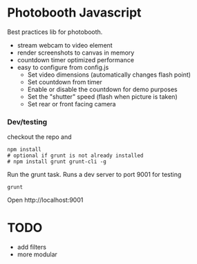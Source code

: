 # Photobooth Javascript

Best practices lib for photobooth.

 - stream webcam to video element
 - render screenshots to canvas in memory
 - countdown timer optimized performance
 - easy to configure from config.js
   - Set video dimensions (automatically changes flash point)
   - Set countdown from timer
   - Enable or disable the countdown for demo purposes
   - Set the "shutter" speed (flash when picture is taken)
   - Set rear or front facing camera

### Dev/testing

checkout the repo and

```
npm install
# optional if grunt is not already installed
# npm install grunt grunt-cli -g
```

Run the grunt task. Runs a dev server to port 9001 for testing

```
grunt
```

Open http://localhost:9001

# TODO

 - add filters
 - more modular